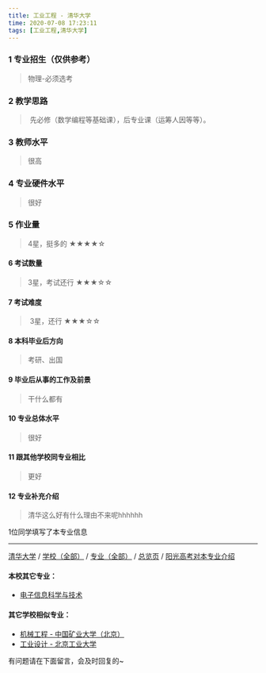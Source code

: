 ```yaml
---
title: 工业工程 - 清华大学
time: 2020-07-08 17:23:11
tags: [工业工程,清华大学]
---
```

### 1 专业招生（仅供参考）  
> 物理-必须选考

### 2 教学思路
> 先必修（数学编程等基础课），后专业课（运筹人因等等）。


### 3 教师水平
> 很高

### 4 专业硬件水平
> 很好

### 5 作业量
>4星，挺多的
★★★★☆

#### 6 考试数量
>3星，考试还行
★★★☆☆

#### 7 考试难度
> 3星，还行
★★★☆☆

#### 8 本科毕业后方向
> 考研、出国

#### 9 毕业后从事的工作及前景
> 干什么都有

#### 10 专业总体水平
> 很好

#### 11 跟其他学校同专业相比
> 更好

#### 12 专业补充介绍
> 清华这么好有什么理由不来呢hhhhhh

1位同学填写了本专业信息

***
[清华大学](http://www.jianshu.com/p/e4d7f0ba92e5) / [学校（全部）](http://www.jianshu.com/p/3efa6bcca419)  / [专业（全部）](http://www.jianshu.com/p/2d4c6d3552c2) / [总览页](http://www.jianshu.com/p/445daeb4fa00) / [阳光高考对本专业介绍](http://gaokao.chsi.com.cn/sch/zyk/view.do?schId=73394526&specId=73385244
)

#### 本校其它专业：
- [电子信息科学与技术](http://www.jianshu.com/p/338fc70c84db)

#### 其它学校相似专业：
- [机械工程 - 中国矿业大学（北京）](http://www.jianshu.com/p/111662426f33)
- [工业设计 - 北京工业大学](http://www.jianshu.com/p/9adc32b162f9)

有问题请在下面留言，会及时回复的~